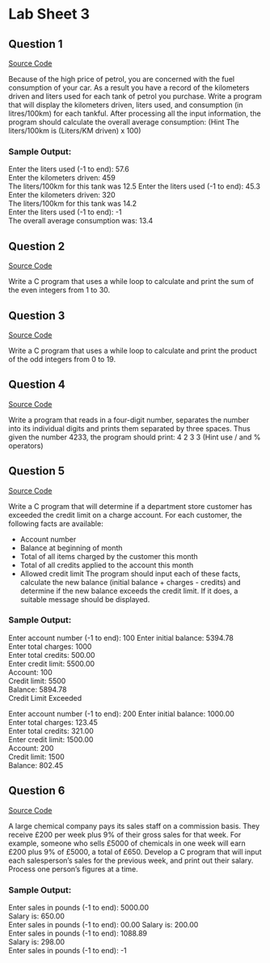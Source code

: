 # Lab Sheet 3

## Question 1

[Source Code](./q1.c)

Because of the high price of petrol, you are concerned with the fuel consumption of your car.
As a result you have a record of the kilometers driven and liters used for each tank of petrol you purchase.
Write a program that will display the kilometers driven, liters used, and consumption (in litres/100km) for each tankful.
After processing all the input information, the program should calculate the overall average consumption: (Hint The liters/100km is (Liters/KM driven) x 100)

### Sample Output:

Enter the liters used (-1 to end): 57.6  
Enter the kilometers driven: 459  
The liters/100km for this tank was 12.5 
Enter the liters used (-1 to end): 45.3 
Enter the kilometers driven: 320  
The liters/100km for this tank was 14.2  
Enter the liters used (-1 to end): -1  
The overall average consumption was: 13.4 

## Question 2

[Source Code](./q2.c)

Write a C program that uses a while loop to calculate and print the sum of the even integers from 1 to 30. 

## Question 3

[Source Code](./q3.c)

Write a C program that uses a while loop to calculate and print the product of the odd integers from 0 to 19.

## Question 4

[Source Code](./q4.c)

Write a program that reads in a four-digit number, separates the number into its individual digits and prints them separated by three spaces. Thus given the number 4233, the program should print: 
4   2   3   3 
(Hint use / and % operators)

## Question 5

[Source Code](./q5.c)

Write a C program that will determine if a department store customer has exceeded the credit limit on a charge account. For each customer, the following facts are available: 
* Account number 
* Balance at beginning of month 
* Total of all items charged by the customer this month 
* Total of all credits applied to the account this month 
* Allowed credit limit
The program should input each of these facts, calculate the new balance (initial balance + charges - credits) and determine if the new balance exceeds the credit limit. If it does, a suitable message should be displayed.


### Sample Output:

Enter account number (-1 to end): 100
Enter initial balance: 5394.78  
Enter total charges: 1000  
Enter total credits: 500.00  
Enter credit limit: 5500.00  
Account:  100  
Credit limit: 5500  
Balance:  5894.78  
Credit Limit Exceeded

Enter account number (-1 to end): 200 
Enter initial balance: 1000.00  
Enter total charges: 123.45  
Enter total credits: 321.00  
Enter credit limit: 1500.00   
Account:  200  
Credit limit: 1500  
Balance:  802.45 


## Question 6

[Source Code](./q6.c)

A large chemical company pays its sales staff on a commission basis. They receive £200 per week plus 9% of their gross sales for that week. For example, someone who sells £5000 of chemicals in one week will earn £200 plus 9% of £5000, a total of £650. Develop a C program that will input each salesperson’s sales for the previous week, and print out their salary. Process one person’s figures at a time.

### Sample Output:

Enter sales in pounds (-1 to end): 5000.00  
Salary is: 650.00   
Enter sales in pounds (-1 to end): 00.00 
Salary is: 200.00   
Enter sales in pounds (-1 to end): 1088.89  
Salary is: 298.00   
Enter sales in pounds (-1 to end): -1 
